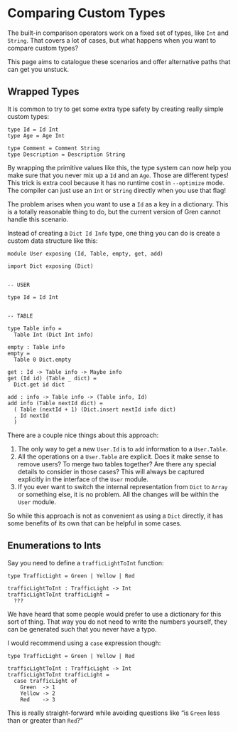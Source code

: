 # Comparing Custom Types

The built-in comparison operators work on a fixed set of types, like `Int` and `String`. That covers a lot of cases, but what happens when you want to compare custom types?

This page aims to catalogue these scenarios and offer alternative paths that can get you unstuck.


## Wrapped Types

It is common to try to get some extra type safety by creating really simple custom types:

```gren
type Id = Id Int
type Age = Age Int

type Comment = Comment String
type Description = Description String
```

By wrapping the primitive values like this, the type system can now help you make sure that you never mix up a `Id` and an `Age`. Those are different types! This trick is extra cool because it has no runtime cost in `--optimize` mode. The compiler can just use an `Int` or `String` directly when you use that flag!

The problem arises when you want to use a `Id` as a key in a dictionary. This is a totally reasonable thing to do, but the current version of Gren cannot handle this scenario.

Instead of creating a `Dict Id Info` type, one thing you can do is create a custom data structure like this:

```gren
module User exposing (Id, Table, empty, get, add)

import Dict exposing (Dict)


-- USER

type Id = Id Int


-- TABLE

type Table info =
  Table Int (Dict Int info)

empty : Table info
empty =
  Table 0 Dict.empty

get : Id -> Table info -> Maybe info
get (Id id) (Table _ dict) =
  Dict.get id dict

add : info -> Table info -> (Table info, Id)
add info (Table nextId dict) =
  ( Table (nextId + 1) (Dict.insert nextId info dict)
  , Id nextId
  )
```

There are a couple nice things about this approach:

1. The only way to get a new `User.Id` is to `add` information to a `User.Table`.
2. All the operations on a `User.Table` are explicit. Does it make sense to remove users? To merge two tables together? Are there any special details to consider in those cases? This will always be captured explicitly in the interface of the `User` module.
3. If you ever want to switch the internal representation from `Dict` to `Array` or something else, it is no problem. All the changes will be within the `User` module.

So while this approach is not as convenient as using a `Dict` directly, it has some benefits of its own that can be helpful in some cases.


## Enumerations to Ints

Say you need to define a `trafficLightToInt` function:

```gren
type TrafficLight = Green | Yellow | Red

trafficLightToInt : TrafficLight -> Int
trafficLightToInt trafficLight =
  ???
```

We have heard that some people would prefer to use a dictionary for this sort of thing. That way you do not need to write the numbers yourself, they can be generated such that you never have a typo.

I would recommend using a `case` expression though:

```gren
type TrafficLight = Green | Yellow | Red

trafficLightToInt : TrafficLight -> Int
trafficLightToInt trafficLight =
  case trafficLight of
    Green  -> 1
    Yellow -> 2
    Red    -> 3
```

This is really straight-forward while avoiding questions like “is `Green` less than or greater than `Red`?”

